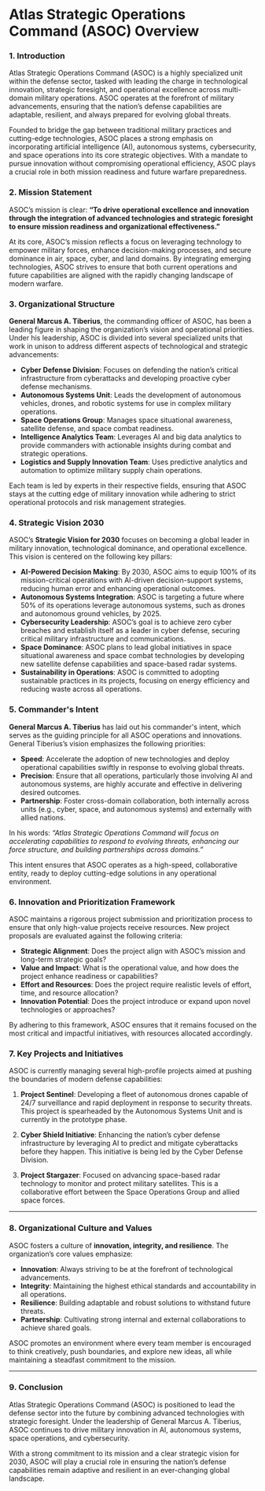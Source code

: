 # Atlas Strategic Operations Command (ASOC) Overview

### **1. Introduction**

Atlas Strategic Operations Command (ASOC) is a highly specialized unit within the defense sector, tasked with leading the charge in technological innovation, strategic foresight, and operational excellence across multi-domain military operations. ASOC operates at the forefront of military advancements, ensuring that the nation’s defense capabilities are adaptable, resilient, and always prepared for evolving global threats.

Founded to bridge the gap between traditional military practices and cutting-edge technologies, ASOC places a strong emphasis on incorporating artificial intelligence (AI), autonomous systems, cybersecurity, and space operations into its core strategic objectives. With a mandate to pursue innovation without compromising operational efficiency, ASOC plays a crucial role in both mission readiness and future warfare preparedness.

### **2. Mission Statement**

ASOC’s mission is clear: **“To drive operational excellence and innovation through the integration of advanced technologies and strategic foresight to ensure mission readiness and organizational effectiveness.”**

At its core, ASOC’s mission reflects a focus on leveraging technology to empower military forces, enhance decision-making processes, and secure dominance in air, space, cyber, and land domains. By integrating emerging technologies, ASOC strives to ensure that both current operations and future capabilities are aligned with the rapidly changing landscape of modern warfare.

### **3. Organizational Structure**

**General Marcus A. Tiberius**, the commanding officer of ASOC, has been a leading figure in shaping the organization’s vision and operational priorities. Under his leadership, ASOC is divided into several specialized units that work in unison to address different aspects of technological and strategic advancements:

- **Cyber Defense Division**: Focuses on defending the nation’s critical infrastructure from cyberattacks and developing proactive cyber defense mechanisms.
- **Autonomous Systems Unit**: Leads the development of autonomous vehicles, drones, and robotic systems for use in complex military operations.
- **Space Operations Group**: Manages space situational awareness, satellite defense, and space combat readiness.
- **Intelligence Analytics Team**: Leverages AI and big data analytics to provide commanders with actionable insights during combat and strategic operations.
- **Logistics and Supply Innovation Team**: Uses predictive analytics and automation to optimize military supply chain operations.

Each team is led by experts in their respective fields, ensuring that ASOC stays at the cutting edge of military innovation while adhering to strict operational protocols and risk management strategies.

### **4. Strategic Vision 2030**

ASOC’s **Strategic Vision for 2030** focuses on becoming a global leader in military innovation, technological dominance, and operational excellence. This vision is centered on the following key pillars:

- **AI-Powered Decision Making**: By 2030, ASOC aims to equip 100% of its mission-critical operations with AI-driven decision-support systems, reducing human error and enhancing operational outcomes.
- **Autonomous Systems Integration**: ASOC is targeting a future where 50% of its operations leverage autonomous systems, such as drones and autonomous ground vehicles, by 2025.
- **Cybersecurity Leadership**: ASOC’s goal is to achieve zero cyber breaches and establish itself as a leader in cyber defense, securing critical military infrastructure and communications.
- **Space Dominance**: ASOC plans to lead global initiatives in space situational awareness and space combat technologies by developing new satellite defense capabilities and space-based radar systems.
- **Sustainability in Operations**: ASOC is committed to adopting sustainable practices in its projects, focusing on energy efficiency and reducing waste across all operations.

### **5. Commander's Intent**

**General Marcus A. Tiberius** has laid out his commander's intent, which serves as the guiding principle for all ASOC operations and innovations. General Tiberius’s vision emphasizes the following priorities:

- **Speed**: Accelerate the adoption of new technologies and deploy operational capabilities swiftly in response to evolving global threats.
- **Precision**: Ensure that all operations, particularly those involving AI and autonomous systems, are highly accurate and effective in delivering desired outcomes.
- **Partnership**: Foster cross-domain collaboration, both internally across units (e.g., cyber, space, and autonomous systems) and externally with allied nations.

In his words: _“Atlas Strategic Operations Command will focus on accelerating capabilities to respond to evolving threats, enhancing our force structure, and building partnerships across domains.”_

This intent ensures that ASOC operates as a high-speed, collaborative entity, ready to deploy cutting-edge solutions in any operational environment.

### **6. Innovation and Prioritization Framework**

ASOC maintains a rigorous project submission and prioritization process to ensure that only high-value projects receive resources. New project proposals are evaluated against the following criteria:

- **Strategic Alignment**: Does the project align with ASOC’s mission and long-term strategic goals?
- **Value and Impact**: What is the operational value, and how does the project enhance readiness or capabilities?
- **Effort and Resources**: Does the project require realistic levels of effort, time, and resource allocation?
- **Innovation Potential**: Does the project introduce or expand upon novel technologies or approaches?

By adhering to this framework, ASOC ensures that it remains focused on the most critical and impactful initiatives, with resources allocated accordingly.

### **7. Key Projects and Initiatives**

ASOC is currently managing several high-profile projects aimed at pushing the boundaries of modern defense capabilities:

1. **Project Sentinel**: Developing a fleet of autonomous drones capable of 24/7 surveillance and rapid deployment in response to security threats. This project is spearheaded by the Autonomous Systems Unit and is currently in the prototype phase.
2. **Cyber Shield Initiative**: Enhancing the nation’s cyber defense infrastructure by leveraging AI to predict and mitigate cyberattacks before they happen. This initiative is being led by the Cyber Defense Division.

3. **Project Stargazer**: Focused on advancing space-based radar technology to monitor and protect military satellites. This is a collaborative effort between the Space Operations Group and allied space forces.

---

### **8. Organizational Culture and Values**

ASOC fosters a culture of **innovation, integrity, and resilience**. The organization’s core values emphasize:

- **Innovation**: Always striving to be at the forefront of technological advancements.
- **Integrity**: Maintaining the highest ethical standards and accountability in all operations.
- **Resilience**: Building adaptable and robust solutions to withstand future threats.
- **Partnership**: Cultivating strong internal and external collaborations to achieve shared goals.

ASOC promotes an environment where every team member is encouraged to think creatively, push boundaries, and explore new ideas, all while maintaining a steadfast commitment to the mission.

---

### **9. Conclusion**

Atlas Strategic Operations Command (ASOC) is positioned to lead the defense sector into the future by combining advanced technologies with strategic foresight. Under the leadership of General Marcus A. Tiberius, ASOC continues to drive military innovation in AI, autonomous systems, space operations, and cybersecurity.

With a strong commitment to its mission and a clear strategic vision for 2030, ASOC will play a crucial role in ensuring the nation’s defense capabilities remain adaptive and resilient in an ever-changing global landscape.

